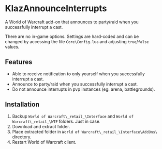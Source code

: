 # KlazAnnounceInterrupts

A World of Warcraft add-on that announces to party/raid when you successfully interrupt a cast.

There are no in-game options. Settings are hard-coded and can be changed by accessing the file `Core\Config.lua` and adjusting `true`/`false` values.

## Features

- Able to receive notification to only yourself when you successfully interrupt a cast.
- Announce to party/raid when you successfully interrupt a cast.
- Do not announce interrupts in pvp instances (eg. arena, battlegrounds).

## Installation

1. Backup `World of Warcraft\_retail_\Interface` and `World of Warcraft\_retail_\WTF` folders. Just in case.
2. Download and extract folder.
3. Place extracted folder in `World of Warcraft\_retail_\Interface\AddOns\` directory.
4. Restart World of Warcraft client.
